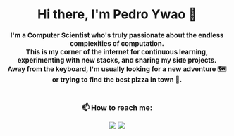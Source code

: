<h1 align="center">Hi there, I'm Pedro Ywao 👋</h1>

<h4 align="center" style="font-size: 15px;">
I'm a Computer Scientist who's truly passionate about the endless complexities of computation. <br/>
This is my corner of the internet for continuous learning, experimenting with new stacks, and sharing my side projects. <br/>
Away from the keyboard, I'm usually looking for a new adventure 🗺️ or trying to find the best pizza in town 🍕.
</h4>
<div align="center"><img src=""></img></div>
<div align="center">
  
  <h3>📫 How to reach me:</h3>
  <p>
    <a href="https://linkedin.com/in/ywaofugimoto" target="_blank"><img src="https://img.shields.io/badge/LinkedIn-0077B5?style=for-the-badge&logo=linkedin&logoColor=white" /></a>
    <a href="mailto:fugimoto.ywao@gmail.com" target="_blank"><img src="https://img.shields.io/badge/Email-D14836?style=for-the-badge&logo=gmail&logoColor=white" /></a>
  </p>
  
  <br/>
</div>
